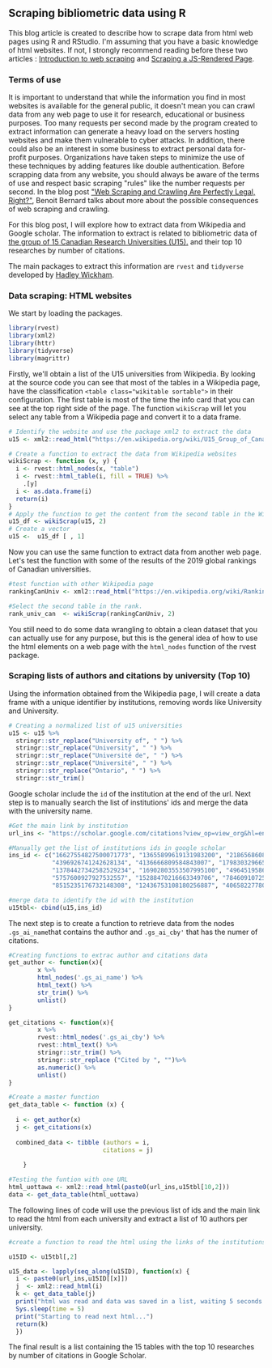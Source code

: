 ## Scraping bibliometric data using R

This blog article is created to describe how to scrape data from html web pages using R and RStudio. I'm assuming that you have a basic knowledge of html websites. If not, I strongly recommend reading before these two articles : [Introduction to web scraping](https://data-lessons.github.io/library-webscraping-DEPRECATED/02-csssel/) and [Scraping a JS-Rendered Page](https://stanford.edu/~mgorkove/cgi-bin/rpython_tutorials/Scraping_a_Webpage_Rendered_by_Javascript_Using_Python.php).  

### Terms of use

It is important to understand that while the information you find in most websites is available for the general public, it doesn't mean you can crawl data from any web page to use it for research, educational or business purposes. Too many requests per second made by the program created to extract information can generate a heavy load on the servers hosting websites and make them vulnerable to cyber attacks.  In addition, there could also be an interest in some business to extract personal data for-profit purposes. Organizations have taken steps to minimize the use of these techniques by adding features like double authentication. Before scrapping data from any website, you should always be aware of the terms of use and respect basic scraping "rules" like the number requests per second. In the blog post ["Web Scraping and Crawling Are Perfectly Legal, Right?"](https://benbernardblog.com/web-scraping-and-crawling-are-perfectly-legal-right), Benoit Bernard talks about more about the possible consequences of web scraping and crawling.  

For this blog post, I will explore how to extract data from Wikipedia and Google scholar. The information to extract is related to bibliometric data of [the group of 15 Canadian Research Universities (U15).](https://en.wikipedia.org/wiki/U15_Group_of_Canadian_Research_Universities) and their top 10 researches by number of citations.

The main packages to extract this information are `rvest` and `tidyverse` developed by [Hadley Wickham](https://cran.r-project.org/web/checks/check_results_hadley_at_rstudio.com.html]). 

### Data scraping: HTML websites

We start by loading the packages.
```r 
library(rvest)
library(xml2)
library(httr)
library(tidyverse)
library(magrittr)
```

Firstly, we'll obtain a list of the U15 universities from Wikipedia. By looking at the source code you can see that most of the tables in a Wikipedia page, have the classification `<table class="wikitable sortable">` in their configuration. The first table is most of the time the info card that you can see at the top right side of the page. The function `wikiScrap` will let you select any table from a Wikipedia page and convert it to a data frame. 

``` r 
# Identify the website and use the package xml2 to extract the data
u15 <- xml2::read_html("https://en.wikipedia.org/wiki/U15_Group_of_Canadian_Research_Universities")

# Create a function to extract the data from Wikipedia websites
wikiScrap <- function (x, y) {
  i <- rvest::html_nodes(x, "table")
  i <- rvest::html_table(i, fill = TRUE) %>%
    .[y]
  i <- as.data.frame(i)
  return(i)
}
# Apply the function to get the content from the second table in the Wikipedia page
u15_df <- wikiScrap(u15, 2)
# Create a vector
u15 <-  u15_df [ , 1]
```

Now you can use the same function to extract data from another web page. Let's test the function with some of the results of the 2019 global rankings of Canadian universities.

``` r 
#test function with other Wikipedia page
rankingCanUniv <- xml2::read_html("https://en.wikipedia.org/wiki/Rankings_of_universities_in_Canada")

#Select the second table in the rank.
rank_univ_can  <- wikiScrap(rankingCanUniv, 2)
```

You still need to do some data wrangling to obtain a clean dataset that you can actually use for any purpose, but this is the general idea of how to use the html elements on a web page with the `html_nodes` function of the rvest package.

### Scraping lists of authors and citations by university (Top 10)

Using the information obtained from the Wikipedia page, I will create a data frame with a unique identifier by institutions, removing words like University and University.

``` r 
# Creating a normalized list of u15 universities
u15 <- u15 %>% 
  stringr::str_replace("University of", " ") %>% 
  stringr::str_replace("University", " ") %>% 
  stringr::str_replace("Université de", " ") %>% 
  stringr::str_replace("Université", " ") %>% 
  stringr::str_replace("Ontario", " ") %>% 
  stringr::str_trim()
```

Google scholar include the `id` of the institution at the end of the url. Next step is to manually search the list of institutions' ids and merge the data with the university name.  

``` r 
#Get the main link by institution
url_ins <- "https://scholar.google.com/citations?view_op=view_org&hl=en&org="

#Manually get the list of institutions ids in google scholar
ins_id <- c("16627554827500071773", "13655899619131983200", "2186568608501296974",
            "4396926741242628134", "4136666809584843007", "17983032966567625180", 
            "13784427342582529234", "16902803553507995100", "4964519586676348649",
            "5757600927927532557", "15288470216663349706", "7846091072518378427",
            "8515235176732148308", "12436753108180256887", "4065822778065209794")

#merge data to identify the id with the institution
u15tbl<- cbind(u15,ins_id)

````


The next step is to create a function to retrieve data from the nodes `.gs_ai_name`that contains the author and `.gs_ai_cby'` that has the numer of citations. 

``` r 
#Creating functions to extrac author and citations data
get_author <- function(x){
        x %>% 
        html_nodes('.gs_ai_name') %>%      
        html_text() %>% 
        str_trim() %>%                       
        unlist()    
}

get_citations <- function(x){
        x %>% 
        rvest::html_nodes('.gs_ai_cby') %>%      
        rvest::html_text() %>% 
        stringr::str_trim() %>%
        stringr::str_replace ("Cited by ", "")%>%
        as.numeric() %>% 
        unlist()    
}

#Create a master function 
get_data_table <- function (x) {
  
  i <- get_author(x)
  j <- get_citations(x)
 
  combined_data <- tibble (authors = i,
                          citations = j)
  
    }

#Testing the funtion with one URL 
html_uottawa <- xml2::read_html(paste0(url_ins,u15tbl[10,2]))
data <- get_data_table(html_uottawa)

```


The following lines of code will use the previous list of ids and the main link to read the html from each university and extract a list of 10 authors per university.

``` r
#create a function to read the html using the links of the institutions

u15ID <- u15tbl[,2] 

u15_data <- lapply(seq_along(u15ID), function(x) {
  i <- paste0(url_ins,u15ID[[x]])
  j  <- xml2::read_html(i)
  k <- get_data_table(j)
  print("html was read and data was saved in a list, waiting 5 seconds to read next html...")
  Sys.sleep(time = 5)
  print("Starting to read next html...")
  return(k)
  })


```

The final result is a list containing the 15 tables with the top 10 researches by number of citations in Google Scholar.

